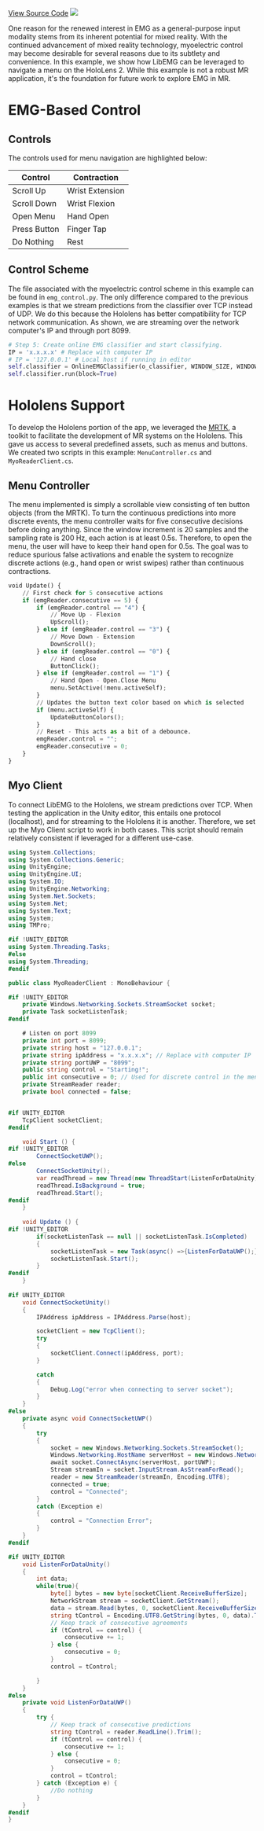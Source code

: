 [View Source Code](https://github.com/AnonSubmissions123/LibEMG_MixedReality_Showcase)
![](mr.gif)

One reason for the renewed interest in EMG as a general-purpose input modality stems from its inherent potential for mixed reality. With the continued advancement of mixed reality technology, myoelectric control may become desirable for several reasons due to its subtlety and convenience. In this example, we show how LibEMG can be leveraged to navigate a menu on the HoloLens 2. While this example is not a robust MR application, it's the foundation for future work to explore EMG in MR.

# EMG-Based Control

## Controls
The controls used for menu navigation are highlighted below:

| Control| Contraction |
| --- | --- |
| Scroll Up | Wrist Extension | 
| Scroll Down | Wrist Flexion |
| Open Menu | Hand Open | 
| Press Button | Finger Tap | 
| Do Nothing | Rest |

## Control Scheme
The file associated with the myoelectric control scheme in this example can be found in `emg_control.py`. The only difference compared to the previous examples is that we stream predictions from the classifier over TCP instead of UDP. We do this because the Hololens has better compatibility for TCP network communication. As shown, we are streaming over the network computer's IP and through port 8099.

```Python
# Step 5: Create online EMG classifier and start classifying.
IP = 'x.x.x.x' # Replace with computer IP 
# IP = '127.0.0.1' # Local host if running in editor
self.classifier = OnlineEMGClassifier(o_classifier, WINDOW_SIZE, WINDOW_INCREMENT, self.odh, feature_list, ip=IP, port=8099, tcp=True, std_out=True)
self.classifier.run(block=True)
```

# Hololens Support 
To develop the Hololens portion of the app, we leveraged the [MRTK](https://learn.microsoft.com/en-us/windows/mixed-reality/mrtk-unity/mrtk2/?view=mrtkunity-2022-05), a toolkit to facilitate the development of MR systems on the Hololens. This gave us access to several predefined assets, such as menus and buttons. We created two scripts in this example: `MenuController.cs` and `MyoReaderClient.cs`. 

## Menu Controller
The menu implemented is simply a scrollable view consisting of ten button objects (from the MRTK). To turn the continuous predictions into more discrete events, the menu controller waits for five consecutive decisions before doing anything. Since the window increment is 20 samples and the sampling rate is 200 Hz, each action is at least 0.5s. Therefore, to open the menu, the user will have to keep their hand open for 0.5s. The goal was to reduce spurious false activations and enable the system to recognize discrete actions (e.g., hand open or wrist swipes) rather than continuous contractions.

```Python
void Update() {
    // First check for 5 consecutive actions
    if (emgReader.consecutive == 5) {
        if (emgReader.control == "4") {
            // Move Up - Flexion
            UpScroll();
        } else if (emgReader.control == "3") {
            // Move Down - Extension
            DownScroll();
        } else if (emgReader.control == "0") {
            // Hand close
            ButtonClick();
        } else if (emgReader.control == "1") {
            // Hand Open - Open.Close Menu
            menu.SetActive(!menu.activeSelf);
        }
        // Updates the button text color based on which is selected
        if (menu.activeSelf) {
            UpdateButtonColors();
        }
        // Reset - This acts as a bit of a debounce.
        emgReader.control = ""; 
        emgReader.consecutive = 0;
    }
}
```
## Myo Client 
To connect LibEMG to the Hololens, we stream predictions over TCP. When testing the application in the Unity editor, this entails one protocol (localhost), and for streaming to the Hololens it is another. Therefore, we set up the Myo Client script to work in both cases. This script should remain relatively consistent if leveraged for a different use-case.

```C#
using System.Collections;
using System.Collections.Generic;
using UnityEngine;
using UnityEngine.UI;
using System.IO;
using UnityEngine.Networking;
using System.Net.Sockets;
using System.Net;
using System.Text;
using System;
using TMPro;

#if !UNITY_EDITOR
using System.Threading.Tasks;
#else 
using System.Threading;
#endif

public class MyoReaderClient : MonoBehaviour {

#if !UNITY_EDITOR
    private Windows.Networking.Sockets.StreamSocket socket;
    private Task socketListenTask;
#endif

    # Listen on port 8099
    private int port = 8099;
    private string host = "127.0.0.1";
    private string ipAddress = "x.x.x.x"; // Replace with computer IP
    private string portUWP = "8099";
    public string control = "Starting!";
    public int consecutive = 0; // Used for discrete control in the menucontroller
    private StreamReader reader;
    private bool connected = false;


#if UNITY_EDITOR
    TcpClient socketClient;
#endif

    void Start () {
#if !UNITY_EDITOR
        ConnectSocketUWP();
#else
        ConnectSocketUnity();
        var readThread = new Thread(new ThreadStart(ListenForDataUnity));
        readThread.IsBackground = true;
        readThread.Start();
#endif
    }
    
    void Update () {
#if !UNITY_EDITOR
        if(socketListenTask == null || socketListenTask.IsCompleted)
        {
            socketListenTask = new Task(async() =>{ListenForDataUWP();});
            socketListenTask.Start();
        }
#endif
    }
    
#if UNITY_EDITOR
    void ConnectSocketUnity()
    {
        IPAddress ipAddress = IPAddress.Parse(host);

        socketClient = new TcpClient();
        try
        {
            socketClient.Connect(ipAddress, port);
        }

        catch
        {
            Debug.Log("error when connecting to server socket");
        }
    }
#else
    private async void ConnectSocketUWP()
    {
        try
        {
            socket = new Windows.Networking.Sockets.StreamSocket();
            Windows.Networking.HostName serverHost = new Windows.Networking.HostName(ipAddress);
            await socket.ConnectAsync(serverHost, portUWP);
            Stream streamIn = socket.InputStream.AsStreamForRead();
            reader = new StreamReader(streamIn, Encoding.UTF8);
            connected = true;
            control = "Connected";
        }
        catch (Exception e)
        {
            control = "Connection Error";
        }
    }
#endif

#if UNITY_EDITOR
    void ListenForDataUnity()
    {
        int data;
        while(true){
            byte[] bytes = new byte[socketClient.ReceiveBufferSize];
            NetworkStream stream = socketClient.GetStream();
            data = stream.Read(bytes, 0, socketClient.ReceiveBufferSize);
            string tControl = Encoding.UTF8.GetString(bytes, 0, data).Trim();
            // Keep track of consecutive agreements
            if (tControl == control) {
                consecutive += 1; 
            } else {
                consecutive = 0;
            }
            control = tControl;

        }
    }
#else
    private void ListenForDataUWP()
    {
        try {
            // Keep track of consecutive predictions
            string tControl = reader.ReadLine().Trim();
            if (tControl == control) {
                consecutive += 1; 
            } else {
                consecutive = 0;
            }
            control = tControl;
        } catch (Exception e) {
            //Do nothing
        }
    }
#endif
}
```